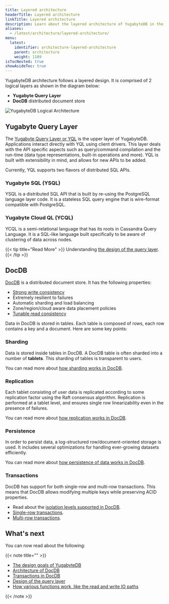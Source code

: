 ```yaml
---
title: Layered architecture
headerTitle: Layered architecture
linkTitle: Layered architecture
description: Learn about the layered architecture of YugabyteDB in the query layer and the storage layer.
aliases:
  - /latest/architecture/layered-architecture/
menu:
  latest:
    identifier: architecture-layered-architecture
    parent: architecture
    weight: 1109
isTocNested: true
showAsideToc: true
---
```


YugabyteDB architecture follows a layered design. It is comprised of 2 logical layers as shown in the diagram below:

* **Yugabyte Query Layer**
* **DocDB** distributed document store

![YugabyteDB Logical Architecture](/images/architecture/yb-arch-new.png)

## Yugabyte Query Layer

The [Yugabyte Query Layer or YQL](../query-layer/) is the upper layer of YugabyteDB. Applications interact directly with YQL using client drivers. This layer deals with the API specific aspects such as query/command compilation and the run-time (data type representations, built-in operations and more). YQL is built with extensibility in mind, and allows for new APIs to be added.

Currently, YQL supports two flavors of distributed SQL APIs.

### Yugabyte SQL (YSQL)

YSQL is a distributed SQL API that is built by re-using the PostgreSQL language layer code. It is a stateless SQL query engine that is wire-format compatible with PostgreSQL.

### Yugabyte Cloud QL (YCQL)

YCQL is a semi-relational language that has its roots in Cassandra Query Language. It is a SQL-like language built specifically to be aware of clustering of data across nodes.

{{< tip title="Read More" >}}
Understanding [the design of the query layer](../query-layer/overview/).
{{< /tip >}}

## DocDB

[DocDB](../docdb/) is a distributed document store. It has the following properties:

* [Strong write consistency](../docdb/replication/#strong-write-consistency)
* Extremely resilient to failures
* Automatic sharding and load balancing
* Zone/region/cloud aware data placement policies
* [Tunable read consistency](../docdb/replication/#tunable-read-consistency)

Data in DocDB is stored in tables. Each table is composed of rows, each row contains a key and a document. Here are some key points:

### Sharding

Data is stored inside tables in DocDB. A DocDB table is often sharded into a number of **tablets**. This sharding of tables is transparent to users.

You can read more about [how sharding works in DocDB](../docdb/sharding/).

### Replication

Each tablet consisting of user data is replicated according to some replication factor using the Raft consensus algorithm. Replication is performed at a tablet level, and ensures single row linearizability even in the presence of failures.

You can read more about [how replication works in DocDB](../docdb/replication/).

### Persistence

In order to persist data, a log-structured row/document-oriented storage is used. It includes several optimizations for handling ever-growing datasets efficiently.

You can read more about [how persistence of data works in DocDB](../docdb/persistence/).

### Transactions

DocDB has support for both single-row and multi-row transactions. This means that DocDB allows modifying multiple keys while preserving ACID properties.

* Read about the [isolation levels supported in DocDB](../transactions/isolation-levels/).
* [Single-row transactions](../transactions/single-row-transactions/).
* [Multi-row transactions](../transactions/distributed-txns/).

## What's next

You can now read about the following:

{{< note title="" >}}

* [The design goals of YugabyteDB](../design-goals/)
* [Architecture of DocDB](../docdb/)
* [Transactions in DocDB](../transactions/)
* [Design of the query layer](../query-layer/)
* [How various functions work, like the read and write IO paths](../core-functions/)

{{< /note >}}
